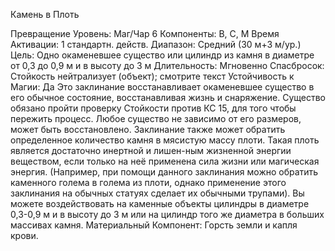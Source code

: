 
Камень в Плоть

Превращение
Уровень: Маг/Чар 6
Компоненты: В, С, М
Время Активации: 1 стандартн. действ.
Диапазон: Средний (30 м+3 м/ур.)
Цель: Одно окаменевшее существо или
цилиндр из камня в диаметре от 0,3 до
0,9 м и в высоту до 3 м
Длительность: Мгновенно
Спасбросок: Стойкость нейтрализует
(объект); смотрите текст
Устойчивость к Магии: Да
Это заклинание восстанавливает окаменевшее существо в его обычное состояние, восстанавливая жизнь и снаряжение. Существо обязано пройти
проверку Стойкости против КС 15, для
того чтобы пережить процесс. Любое
существо не зависимо от его размеров,
может быть восстановлено.
Заклинание также может обратить
определенное количество камня в мясистую массу плоти. Такая плоть является достаточно инертной и лишен-ным
жизненной энергии веществом, если
только на неё применена сила жизни
или магическая энергия. (Например,
при помощи данного заклинания можно обратить каменного голема в голема
из плоти, однако применение этого заклинания на обычных статуях сделает
их обычными трупами). Вы можете
воздействовать на каменные объекты
цилиндры в диаметре 0,3-0,9 м и в высоту до 3 м или на цилиндр того же диаметра в больших массивах камня.
Материальный Компонент: Горсть
земли и капля крови.